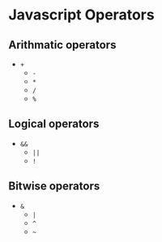 # Javascript Operators

## Arithmatic operators

  - `+`
	- `-`
	- `*`
	- `/`
	- `%`

## Logical operators
  - `&&`
	- `||`
	- `!`

## Bitwise operators

  - `&`
	- `|`
	- `^`
	- `~`
